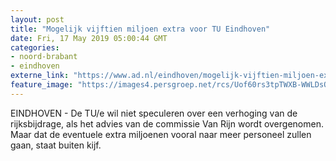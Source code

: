 ```yaml
---
layout: post
title: "Mogelijk vijftien miljoen extra voor TU Eindhoven"
date: Fri, 17 May 2019 05:00:44 GMT
categories: 
- noord-brabant 
- eindhoven 
externe_link: "https://www.ad.nl/eindhoven/mogelijk-vijftien-miljoen-extra-voor-tu-eindhoven~ac6d5236/"
feature_image: "https://images4.persgroep.net/rcs/Uof60rs3tpTWXB-WWLDsOtqNOaw/diocontent/147463632/_fitwidth/400/?appId=21791a8992982cd8da851550a453bd7f&quality=0.7"
---
```


EINDHOVEN - De TU/e wil niet speculeren over een verhoging van de rijksbijdrage, als het advies van de commissie Van Rijn wordt overgenomen. Maar dat de eventuele extra miljoenen vooral naar meer personeel zullen gaan, staat buiten kijf.
